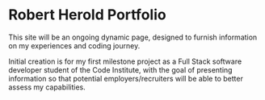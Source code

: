 # Robert Herold Portfolio

This site will be an ongoing dynamic page, designed to furnish information on my experiences and coding journey.

Initial creation is for my first milestone project as a Full Stack software developer student of the Code Institute, 
with the goal of presenting information so that potential employers/recruiters will be able to better assess my capabilities.